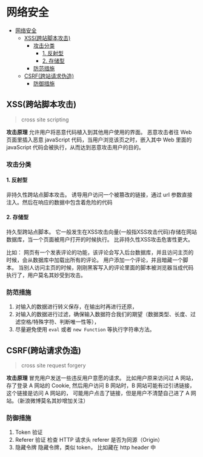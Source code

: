 # 网络安全

- [网络安全](#网络安全)
	- [XSS(跨站脚本攻击)](#xss跨站脚本攻击)
		- [攻击分类](#攻击分类)
			- [1. 反射型](#1-反射型)
			- [2. 存储型](#2-存储型)
		- [防范措施](#防范措施)
	- [CSRF(跨站请求伪造)](#csrf跨站请求伪造)
		- [防御措施](#防御措施)

## XSS(跨站脚本攻击)

> cross site scripting

**攻击原理**
允许用户将恶意代码植入到其他用户使用的界面。
恶意攻击者往 Web 页面里插入恶意 javaScript 代码，当用户浏览该页之时，嵌入其中 Web 里面的 javaScript 代码会被执行，从而达到恶意攻击用户的目的。

### 攻击分类

#### 1. 反射型

非持久性跨站点脚本攻击。
诱导用户访问一个被篡改的链接，通过 url 参数直接注入。然后在响应的数据中包含着危险的代码

#### 2. 存储型

持久型跨站点脚本。
它一般发生在XSS攻击向量(一般指XSS攻击代码)存储在网站数据库，当一个页面被用户打开的时候执行。
比非持久性XSS攻击危害性更大。

比如：
网页有一个发表评论的功能，该评论会写入后台数据库，并且访问主页的时候，会从数据库中加载出所有的评论。
用户添加一个评论，并且暗藏一个脚本。
当别人访问主页的时候，刚刚黑客写入的评论里面的脚本被浏览器当成代码执行了，用户莫名其妙受到攻击。

### 防范措施

1. 对输入的数据进行转义保存，在输出时再进行还原，
2. 对输入的数据进行过滤，确保输入数据符合我们的期望（数据类型、长度、过滤空格/特殊字符、判断唯一性等），
3. 尽量避免使用 `eval` 或者 `new Function` 等执行字符串方法。

## CSRF(跨站请求伪造)

> cross site request forgery

**攻击原理**
冒充用户发送一些违反用户意愿的请求。
比如用户原来访问过 A 网站，存了登录 A 网站的 Cookie,
然后用户访问 B 网站时，B 网站可能有过引诱链接，这个链接是访问 A 网站的，
可能用户点击了链接，但是用户不清楚自己进了 A 网站。（新浪微博莫名其妙增加关注）

### 防御措施

1. Token 验证
2. Referer 验证
  检查 HTTP 请求头 referer 是否为同源（Origin）
3. 隐藏令牌
  隐藏令牌，类似 token， 比如藏在 http header 中
